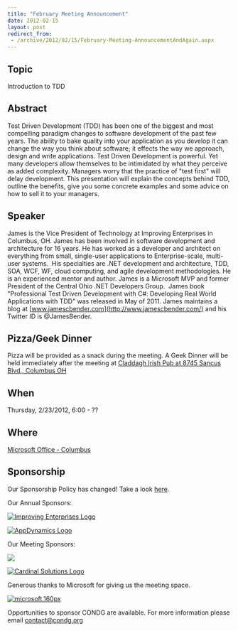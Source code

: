 ```yaml
---
title: "February Meeting Announcement"
date: 2012-02-15
layout: post
redirect_from:
 - /archive/2012/02/15/February-Meeting-AnnouncementAndAgain.aspx
---
```


## Topic

Introduction to TDD

## Abstract

Test Driven Development (TDD) has been one of the biggest and most compelling paradigm changes to software development of the past few years. The ability to bake quality into your application as you develop it can change the way you think about software; it effects the way we approach, design and write applications. Test Driven Development is powerful. Yet many developers allow themselves to be intimidated by what they perceive as added complexity. Managers worry that the practice of "test first" will delay development. This presentation will explain the concepts behind TDD, outline the benefits, give you some concrete examples and some advice on how to sell it to your managers.<u></u><u></u>

## Speaker

James is the Vice President of Technology at Improving Enterprises in Columbus, OH. James has been involved in software development and architecture for 16 years. He has worked as a developer and architect on everything from small, single-user applications to Enterprise-scale, multi-user systems.  His specialties are .NET development and architecture, TDD, SOA, WCF, WF, cloud computing, and agile development methodologies. He is an experienced mentor and author. James is a Microsoft MVP and former President of the Central Ohio .NET Developers Group.  James book "Professional Test Driven Development with C#: Developing Real World Applications with TDD" was released in May of 2011. James maintains a blog at [www.jamescbender.com](http://www.jamescbender.com/) and his Twitter ID is @JamesBender.<u></u><u></u>

## Pizza/Geek Dinner

Pizza will be provided as a snack during the meeting. A Geek Dinner will be held immediately after the meeting at [Claddagh Irish Pub at 8745 Sancus Blvd., Columbus OH](http://www.bing.com/local/details.aspx?lid=YN671x11725012&amp;qt=yp&amp;what=claddagh&amp;where=Columbus,+Ohio&amp;s_cid=ansPhBkYp02&amp;mkt=en-us&amp;q=claddagh&amp;FORM=LARE)

## When

Thursday, 2/23/2012, 6:00 - ??

## Where
 [Microsoft Office - Columbus](http://maps.google.com/maps?f=q&amp;hl=en&amp;q=8800+Lyra+Dr.+Columbus,+OH+43240&amp;om=1)
## Sponsorship

Our Sponsorship Policy has changed! Take a look [here](http://www.condg.org/documents/Sponsorship%20Policy.pdf).

Our Annual Sponsors:

[![Improving Enterprises Logo](http://condg.org/images/condg_org/Windows-Live-Writer/February-Meeting-Announcement_BD2C/ie-logo_thumb.jpg)](http://www.improvingenterprises.com)

[![AppDynamics Logo](http://www.appdynamics.com/images/logo.png)](http://www.appdynamics.com)

Our Meeting Sponsors:

![](http://www.hmbnet.com/images/HMBLogo_small.jpg)

[![Cardinal Solutions Logo](http://www.cardinalsolutions.com/etc/designs/cardinal/clientlibs/resources/images/logo.png)](http://www.cardinalsolutions.com)

Generous thanks to Microsoft for giving us the meeting space.

[![microsoft.160px](http://condg.org/images/condg_org/WindowsLiveWriter/JuneMeetingAnnouncement_C169/microsoft.160px_thumb_1.png "microsoft.160px")](http://www.microsoft.com)

Opportunities to sponsor CONDG are available. For more information please email [contact@condg.org](mailto:contact@condg.org)

